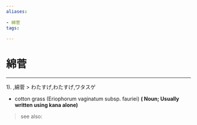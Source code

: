```yaml
---
aliases:
    
- 綿菅
tags:
    
---
```


# 綿菅
---
1).
,綿菅 > わたすげ,わたすげ,ワタスゲ

- cotton grass (Eriophorum vaginatum subsp. fauriei)
**( Noun; Usually written using kana alone)**
> see also: 
            